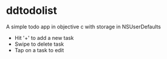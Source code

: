 # ddtodolist
A simple todo app in objective c with storage in NSUserDefaults

* Hit '+' to add a new task
* Swipe to delete task
* Tap on a task to edit
